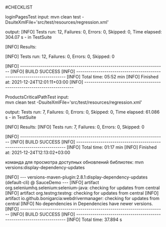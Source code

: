 #CHECKLIST

loginPagesTest
input: 
mvn clean test -DsuiteXmlFile='src/test/resources/regression.xml'
 
output: 
[INFO] Tests run: 12, Failures: 0, Errors: 0, Skipped: 0, Time elapsed: 304.07 s - in TestSuite
 
[INFO] Results:

[INFO] Tests run: 12, Failures: 0, Errors: 0, Skipped: 0
 
[INFO] ------------------------------------------------------------------------
[INFO] BUILD SUCCESS
[INFO] ------------------------------------------------------------------------
[INFO] Total time:  05:52 min
[INFO] Finished at: 2021-12-24T12:01:11+03:00
[INFO] ------------------------------------------------------------------------


ProductsCriticalPathTest
input:  
mvn clean test -DsuiteXmlFile='src/test/resources/regression.xml'
 
output:
Tests run: 7, Failures: 0, Errors: 0, Skipped: 0, Time elapsed: 61.086 s - in TestSuite

[INFO] Results:
[INFO] Tests run: 7, Failures: 0, Errors: 0, Skipped: 0

[INFO] ------------------------------------------------------------------------
[INFO] BUILD SUCCESS
[INFO] ------------------------------------------------------------------------
[INFO] Total time:  01:17 min
[INFO] Finished at: 2021-12-24T12:13:02+03:00


команда для просмотра доступных обновлений библиотек:
mvn versions:display-dependency-updates
  
[INFO] --- versions-maven-plugin:2.8.1:display-dependency-updates (default-cli) @ SauceDemo ---
[INFO] artifact org.seleniumhq.selenium:selenium-java: checking for updates from central
[INFO] artifact org.testng:testng: checking for updates from central
[INFO] artifact io.github.bonigarcia:webdrivermanager: checking for updates from central
[INFO] No dependencies in Dependencies have newer versions.
[INFO] ------------------------------------------------------------------------
[INFO] BUILD SUCCESS
[INFO] ------------------------------------------------------------------------
[INFO] Total time:  37.894 s
